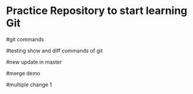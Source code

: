 # Practice Repository to start learning Git

#git commands

#testing show and diff commands of git

#new update in master

#merge demo

#multiple change 1
